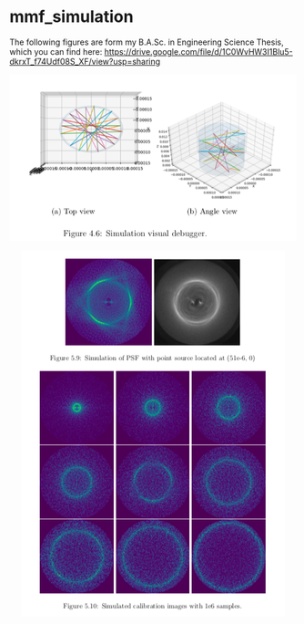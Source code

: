 # mmf_simulation
The following figures are form my B.A.Sc. in Engineering Science Thesis, which you can find here: https://drive.google.com/file/d/1C0WvHW3I1Blu5-dkrxT_f74Udf08S_XF/view?usp=sharing

<p align="center">
  <img src="https://github.com/sailamshama/mmf_simulation/blob/master/readme_img1.png" />
</p>

<p align="center">
  <img src="https://github.com/sailamshama/mmf_simulation/blob/master/readme_img2.png" />
</p>

